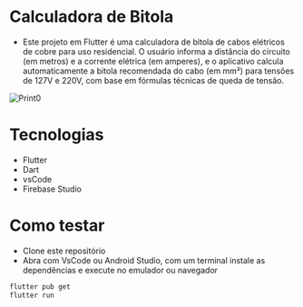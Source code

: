 # Calculadora de Bitola
- Este projeto em Flutter é uma calculadora de bitola de cabos elétricos de cobre para uso residencial. O usuário informa a distância do circuito (em metros) e a corrente elétrica (em amperes), e o aplicativo calcula automaticamente a bitola recomendada do cabo (em mm²) para tensões de 127V e 220V, com base em fórmulas técnicas de queda de tensão.

![Print0](./assets/bitola.png)

# Tecnologias
- Flutter
- Dart
- vsCode
- Firebase Studio

# Como testar
- Clone este repositório
- Abra com VsCode ou Android Studio, com um terminal instale as dependências e execute no emulador ou navegador
```bash
flutter pub get
flutter run
```
